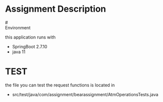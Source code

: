 # Assignment Description

#<br> Environment

this application runs with
- SpringBoot 2.7.10
- java 11

  
# TEST <br>
the file you can test the request functions is located in 
- src/test/java/com/assignment/bearassignment/AtmOperationsTests.java

